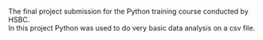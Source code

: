 The final project submission for the Python training course conducted by HSBC.  
In this project Python was used to do very basic data analysis on a csv file.  
